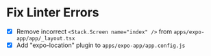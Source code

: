# Fix Linter Errors

- [x] Remove incorrect `<Stack.Screen name="index" />` from `apps/expo-app/app/_layout.tsx`
- [x] Add "expo-location" plugin to `apps/expo-app/app.config.js`
